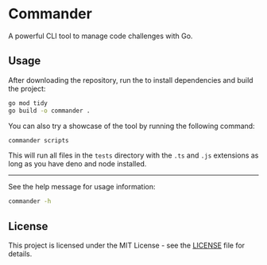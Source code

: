 # Commander

A powerful CLI tool to manage code challenges with Go.

## Usage

After downloading the repository, run the to install dependencies and build the
project:

```bash
go mod tidy
go build -o commander .
```

You can also try a showcase of the tool by running the following command:

```bash
commander scripts
```

This will run all files in the `tests` directory with the `.ts` and `.js`
extensions as long as you have deno and node installed.

---

See the help message for usage information:

```bash
commander -h
```

## License

This project is licensed under the MIT License - see the [LICENSE](LICENSE) file
for details.
